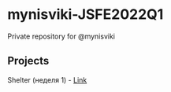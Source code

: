 # mynisviki-JSFE2022Q1
Private repository for @mynisviki

## Projects
Shelter (неделя 1) - [Link](https://rolling-scopes-school.github.io/mynisviki-JSFE2022Q1/shelter/pages/main/)
